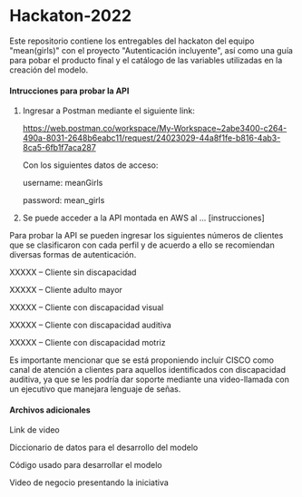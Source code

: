 # Hackaton-2022
Este repositorio contiene los entregables del hackaton del equipo "mean(girls)" con el proyecto "Autenticación incluyente", así como una guía para pobar el producto final y el catálogo de las variables utilizadas en la creación del modelo.

#### Intrucciones para probar la API

1. Ingresar a Postman mediante el siguiente link:

    https://web.postman.co/workspace/My-Workspace~2abe3400-c264-490a-8031-2648b6eabc11/request/24023029-44a8f1fe-b816-4ab3-8ca5-6fb1f7aca287

    Con los siguientes datos de acceso:

    username: meanGirls

    password: mean_girls

2. Se puede acceder a la API montada en AWS al ... [instrucciones]

Para probar la API se pueden ingresar los siguientes números de clientes que se clasificaron con cada perfil y de acuerdo a ello se recomiendan diversas formas de autenticación.

XXXXX – Cliente sin discapacidad

XXXXX – Cliente adulto mayor

XXXXX – Cliente con discapacidad visual

XXXXX – Cliente con discapacidad auditiva

XXXXX – Cliente con discapacidad motriz

Es importante mencionar que se está proponiendo incluir CISCO como canal de atención a clientes para aquellos identificados con discapacidad auditiva, ya que se les podría dar soporte mediante una video-llamada con un ejecutivo que manejara lenguaje de señas.

#### Archivos adicionales

Link de video

Diccionario de datos para el desarrollo del modelo

Código usado para desarrollar el modelo

Video de negocio presentando la iniciativa

